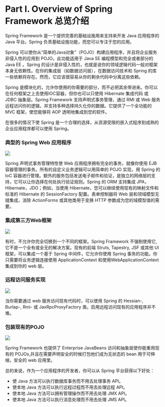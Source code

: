 # Part I. Overview of Spring Framework 总览介绍
Spring Framework 是一个提供完善的基础设施用来支持来开发 Java 应用程序的 Java 平台。Spring 负责基础设施功能，而您可以专注于您的应用。

Spring 可以使你从“简单的Java对象”（POJO）构建应用程序，并且将企业服务非侵入性的应用到 POJO。此功能适用于 Java SE 编程模型和完全或者部分的 Java EE 。Spring 的设计是非侵入性的，也就是说你的领域逻辑代码一般对框架本身无依赖性。在你的集成层（如数据访问层），在数据访问技术和 Spring 的库一些依赖将存在。然而，它应该很容易从你的剩余代码中分离这些依赖。

Spring 是模块化的，允许你使用的你需要的部分，而不必把其余带进来。你可以在任何框架之上去使用IOC容器，但你也可以只使用 Hibernate 集成代码 或 JDBC 抽象层。Spring Framework 支持声明式事务管理，通过 RMI 或 Web 服务远程访问你的逻辑，并支持多种选择持久化你的数据。它提供了一个全功能的 MVC 框架，使您能够将 AOP 透明地集成到您的软件。

在很多的情况下使 Spring 是一个合理的选择，从资源受限的嵌入式程序到成熟的企业应用程序都可以使用 Spring。

### 典型的 Spring Web 应用程序
![](http://docs.spring.io/spring/docs/current/spring-framework-reference/htmlsingle/images/overview-full.png)

Spring 声明式事务管理特性使 Web 应用程序拥有完全的事务，就像你使用 EJB 容器管理的事务。所有的自定义业务逻辑可以用简单的 POJO 实现，用 Spring 的 IoC 容器进行管理。额外的服务包括发送电子邮件和验证，是独立的网络层的支持，它可以让你选择在何处执行验证规则。Spring 的 ORM 支持集成 JPA，Hibernate，JDO；例如，当使用 Hibernate，您可以继续使用现有的映射文件和 标准的 Hibernate 的 SessionFactory 配置。表单控制器将 Web 层和领域模型无缝集成，消除 ActionForms 或其他类用于变换 HTTP 参数成为您的域模型值的需要。

### 集成第三方Web框架
![](http://docs.spring.io/spring/docs/current/spring-framework-reference/htmlsingle/images/overview-thirdparty-web.png)

有时，不允许你完全切换到一个不同的框架。Spring Framework 不强制使用它,它不是一个全有或全无的解决方案。现有的前端 Struts, Tapestry, JSF 或其他 UI 框架，可以集成一个基于 Spring 中间件，它允许你使用 Spring 事务的功能。你只需要将业务逻辑连接使用 ApplicationContext 和使用WebApplicationContext 集成到你的 web 层。

### 远程访问服务实现
![](http://docs.spring.io/spring/docs/current/spring-framework-reference/htmlsingle/images/overview-remoting.png)

当你需要通过 web 服务访问现有代码时，可以使用 Spring 的 Hessian-, Burlap-, Rmi- 或 JaxRpcProxyFactory 类。启用远程访问现有的应用程序并不难。

### 包装现有的POJO
![](http://docs.spring.io/spring/docs/current/spring-framework-reference/htmlsingle/images/overview-ejb.png)

Spring Framework 也提供了 Enterprise JavaBeans 访问和抽象层使你能重用现有的 POJOs,并且在需要声明安全的时候打包他们成为无状态的 bean 用于可伸缩，安全的 web 应用里。

总的来说，作为一个应用程序的开发者，你可以从 Spring 平台获得以下好处：

* 使 Java 方法可以执行数据库事务而不用去处理事务 API。
* 使本地 Java 方法可以执行远程过程而不用去处理远程 API。
* 使本地 Java 方法可以拥有管理操作而不用去处理 JMX API。
* 使本地 Java 方法可以执行消息处理而不用去处理 JMS API。
